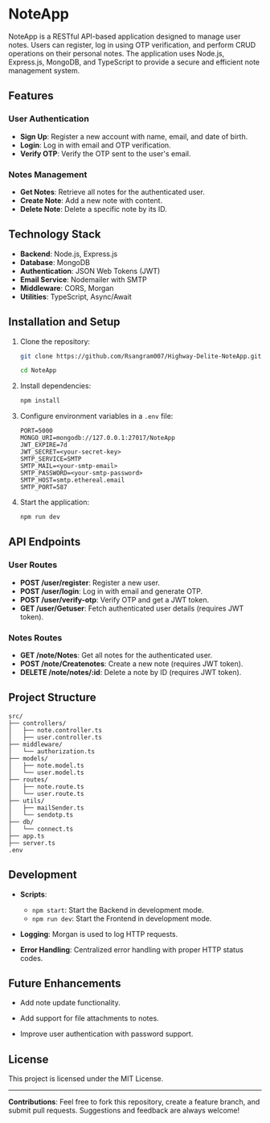 # NoteApp

NoteApp is a RESTful API-based application designed to manage user notes. Users can register, log in using OTP verification, and perform CRUD operations on their personal notes. The application uses Node.js, Express.js, MongoDB, and TypeScript to provide a secure and efficient note management system.

## Features

### User Authentication

- **Sign Up**: Register a new account with name, email, and date of birth.
- **Login**: Log in with email and OTP verification.
- **Verify OTP**: Verify the OTP sent to the user's email.

### Notes Management

- **Get Notes**: Retrieve all notes for the authenticated user.
- **Create Note**: Add a new note with content.
- **Delete Note**: Delete a specific note by its ID.

## Technology Stack

- **Backend**: Node.js, Express.js
- **Database**: MongoDB
- **Authentication**: JSON Web Tokens (JWT)
- **Email Service**: Nodemailer with SMTP
- **Middleware**: CORS, Morgan
- **Utilities**: TypeScript, Async/Await

## Installation and Setup

1. Clone the repository:

   ```bash
   git clone https://github.com/Rsangram007/Highway-Delite-NoteApp.git
   
   cd NoteApp
   ```

2. Install dependencies:

   ```bash
   npm install
   ```

3. Configure environment variables in a `.env` file:

   ```env
   PORT=5000
   MONGO_URI=mongodb://127.0.0.1:27017/NoteApp
   JWT_EXPIRE=7d
   JWT_SECRET=<your-secret-key>
   SMTP_SERVICE=SMTP
   SMTP_MAIL=<your-smtp-email>
   SMTP_PASSWORD=<your-smtp-password>
   SMTP_HOST=smtp.ethereal.email
   SMTP_PORT=587
   ```

4. Start the application:

   ```bash
   npm run dev
   ```

## API Endpoints

### User Routes

- **POST /user/register**: Register a new user.
- **POST /user/login**: Log in with email and generate OTP.
- **POST /user/verify-otp**: Verify OTP and get a JWT token.
- **GET /user/Getuser**: Fetch authenticated user details (requires JWT token).

### Notes Routes

- **GET /note/Notes**: Get all notes for the authenticated user.
- **POST /note/Createnotes**: Create a new note (requires JWT token).
- **DELETE /note/notes/:id**: Delete a note by ID (requires JWT token).

## Project Structure

```plaintext
src/
├── controllers/
│   ├── note.controller.ts
│   ├── user.controller.ts
├── middleware/
│   └── authorization.ts
├── models/
│   ├── note.model.ts
│   └── user.model.ts
├── routes/
│   ├── note.route.ts
│   └── user.route.ts
├── utils/
│   ├── mailSender.ts
│   └── sendotp.ts
├── db/
│   └── connect.ts
├── app.ts
├── server.ts
.env
```

## Development

- **Scripts**:
  - `npm start`: Start the Backend in development mode.
  - `npm run dev`: Start the Frontend in development mode.

- **Logging**: Morgan is used to log HTTP requests.
- **Error Handling**: Centralized error handling with proper HTTP status codes.

## Future Enhancements

- Add note update functionality.
 
- Add support for file attachments to notes.
- Improve user authentication with password support.

## License

This project is licensed under the MIT License.

---

**Contributions**: Feel free to fork this repository, create a feature branch, and submit pull requests. Suggestions and feedback are always welcome!
